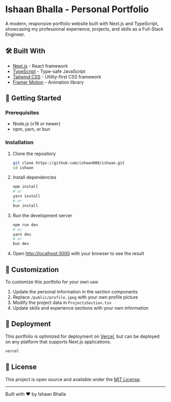 # Ishaan Bhalla - Personal Portfolio

A modern, responsive portfolio website built with Next.js and TypeScript, showcasing my professional experience, projects, and skills as a Full-Stack Engineer.

## 🛠️ Built With

- [Next.js](https://nextjs.org) - React framework
- [TypeScript](https://www.typescriptlang.org/) - Type-safe JavaScript
- [Tailwind CSS](https://tailwindcss.com/) - Utility-first CSS framework
- [Framer Motion](https://www.framer.com/motion/) - Animation library

## 🔧 Getting Started

### Prerequisites

- Node.js (v18 or newer)
- npm, yarn, or bun

### Installation

1. Clone the repository

   ```bash
   git clone https://github.com/ishaan000/ishaan.git
   cd ishaan
   ```

2. Install dependencies

   ```bash
   npm install
   # or
   yarn install
   # or
   bun install
   ```

3. Run the development server

   ```bash
   npm run dev
   # or
   yarn dev
   # or
   bun dev
   ```

4. Open [http://localhost:3000](http://localhost:3000) with your browser to see the result

## 📝 Customization

To customize this portfolio for your own use:

1. Update the personal information in the section components
2. Replace `/public/profile.jpeg` with your own profile picture
3. Modify the project data in `ProjectsSection.tsx`
4. Update skills and experience sections with your own information

## 🚀 Deployment

This portfolio is optimized for deployment on [Vercel](https://vercel.com), but can be deployed on any platform that supports Next.js applications.

```bash
vercel
```

## 📄 License

This project is open source and available under the [MIT License](LICENSE).

---

Built with ❤️ by Ishaan Bhalla
